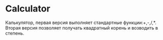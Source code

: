 # Calculator
Калькулятор, первая версия выполняет стандартные функции:+,-,/,*.
Вторая версия позволяет получать квадратный корень и возводить в степень.
